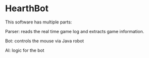 # HearthBot

This software has multiple parts:

Parser: reads the real time game log and extracts game information.

Bot: controls the mouse via Java robot

AI: logic for the bot 
